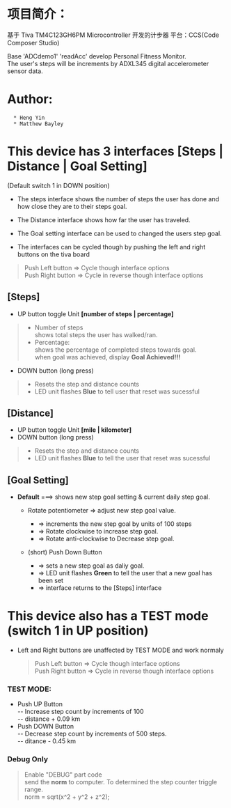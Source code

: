 # 项目简介：
  基于 Tiva TM4C123GH6PM Microcontroller 开发的计步器
  平台：CCS(Code Composer Studio)


Base 'ADCdemo1' 'readAcc' develop Personal Fitness Monitor.  
The user's steps will be increments by ADXL345 digital accelerometer sensor data.

# Author:  
      * Heng Yin
      * Matthew Bayley 
<!-- include lib: 'buttons4.c', 'buttons4.h', 'circBufT.c', 'circBufT.h'... -->

# This device has 3 interfaces [Steps | Distance | Goal Setting]   
(Default switch 1 in DOWN position)
- The steps interface shows the number of steps the user has done and how close they are to their steps goal.
- The Distance interface shows how far the user has traveled.
- The Goal setting interface can be used to changed the users step goal.

- The interfaces can be cycled though by pushing the left and right buttons on the tiva board
> Push Left button =>   Cycle though interface options  
> Push Right button  => Cycle in reverse though interface options

## [Steps]

* UP button  toggle Unit **[number of steps | percentage]**  
 >- Number of steps  
    shows total steps the user has walked/ran.  
 >- Percentage:  
    shows the percentage of completed steps towards goal.      
    when goal was achieved, display **Goal Achieved!!!**

* DOWN button (long press)    
>- Resets the step and distance counts  
>- LED unit flashes **Blue** to tell user that reset was sucessful 



## [Distance]
* UP button  toggle Unit **[mile | kilometer]**  
* DOWN button (long press)    
>- Resets the step and distance counts  
>- LED unit flashes **Blue** to tell the user that reset was sucessful 


 ## [Goal Setting]

* **Default**        ===>       shows new step goal setting & current daily step goal.

    - Rotate potentiometer => adjust new step goal value.
      - => increments the new step goal by units of 100 steps
      - => Rotate clockwise to increase step goal.
      - => Rotate anti-clockwise to Decrease step goal.

    - (short) Push Down Button
      - => sets a new step goal as daliy goal.
      - => LED unit flashes **Green** to tell the user that a new goal has been set
      - => interface returns to the [Steps] interface

#  This device also has a TEST mode (switch 1 in UP position)
  - Left and Right buttons are unaffected by TEST MODE and work normaly
    > Push Left button   => Cycle though interface options  
    > Push Right button  => Cycle in reverse though interface options
### TEST MODE:
- Push UP Button  
-- Increase step count by increments of 100  
-- distance + 0.09 km
- Push DOWN Button  
-- Decrease step count by increments of 500 steps.  
-- ditance - 0.45 km

### Debug Only
> Enable "DEBUG" part code  
> send the **norm** to computer. To determined the step counter triggle range.  
norm = sqrt(x^2 + y^2 + z^2);


